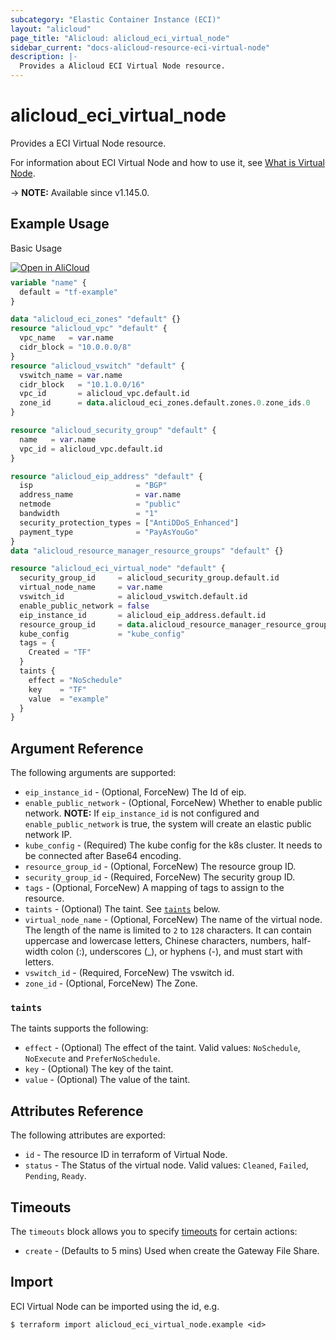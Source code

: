 ```yaml
---
subcategory: "Elastic Container Instance (ECI)"
layout: "alicloud"
page_title: "Alicloud: alicloud_eci_virtual_node"
sidebar_current: "docs-alicloud-resource-eci-virtual-node"
description: |-
  Provides a Alicloud ECI Virtual Node resource.
---
```


# alicloud_eci_virtual_node

Provides a ECI Virtual Node resource.

For information about ECI Virtual Node and how to use it, see [What is Virtual Node](https://www.alibabacloud.com/help/en/doc-detail/89129.html).

-> **NOTE:** Available since v1.145.0.

## Example Usage

Basic Usage

<div style="display: block;margin-bottom: 40px;"><div class="oics-button" style="float: right;position: absolute;margin-bottom: 10px;">
  <a href="https://api.aliyun.com/terraform?resource=alicloud_eci_virtual_node&exampleId=a3803358-0917-e69e-2bcc-e7580c32d772d71ffc4d&activeTab=example&spm=docs.r.eci_virtual_node.0.a380335809&intl_lang=EN_US" target="_blank">
    <img alt="Open in AliCloud" src="https://img.alicdn.com/imgextra/i1/O1CN01hjjqXv1uYUlY56FyX_!!6000000006049-55-tps-254-36.svg" style="max-height: 44px; max-width: 100%;">
  </a>
</div></div>

```terraform
variable "name" {
  default = "tf-example"
}

data "alicloud_eci_zones" "default" {}
resource "alicloud_vpc" "default" {
  vpc_name   = var.name
  cidr_block = "10.0.0.0/8"
}
resource "alicloud_vswitch" "default" {
  vswitch_name = var.name
  cidr_block   = "10.1.0.0/16"
  vpc_id       = alicloud_vpc.default.id
  zone_id      = data.alicloud_eci_zones.default.zones.0.zone_ids.0
}

resource "alicloud_security_group" "default" {
  name   = var.name
  vpc_id = alicloud_vpc.default.id
}

resource "alicloud_eip_address" "default" {
  isp                       = "BGP"
  address_name              = var.name
  netmode                   = "public"
  bandwidth                 = "1"
  security_protection_types = ["AntiDDoS_Enhanced"]
  payment_type              = "PayAsYouGo"
}
data "alicloud_resource_manager_resource_groups" "default" {}

resource "alicloud_eci_virtual_node" "default" {
  security_group_id     = alicloud_security_group.default.id
  virtual_node_name     = var.name
  vswitch_id            = alicloud_vswitch.default.id
  enable_public_network = false
  eip_instance_id       = alicloud_eip_address.default.id
  resource_group_id     = data.alicloud_resource_manager_resource_groups.default.groups.0.id
  kube_config           = "kube_config"
  tags = {
    Created = "TF"
  }
  taints {
    effect = "NoSchedule"
    key    = "TF"
    value  = "example"
  }
}
```

## Argument Reference

The following arguments are supported:

* `eip_instance_id` - (Optional, ForceNew) The Id of eip.
* `enable_public_network` - (Optional, ForceNew) Whether to enable public network. **NOTE:** If `eip_instance_id` is not configured and `enable_public_network` is true, the system will create an elastic public network IP.
* `kube_config` - (Required) The kube config for the k8s cluster. It needs to be connected after Base64 encoding.
* `resource_group_id` - (Optional, ForceNew) The resource group ID. 
* `security_group_id` - (Required, ForceNew) The security group ID.
* `tags` - (Optional, ForceNew) A mapping of tags to assign to the resource.
* `taints` - (Optional) The taint. See [`taints`](#taints) below.
* `virtual_node_name` - (Optional, ForceNew) The name of the virtual node. The length of the name is limited to `2` to `128` characters. It can contain uppercase and lowercase letters, Chinese characters, numbers, half-width colon (:), underscores (_), or hyphens (-), and must start with letters.
* `vswitch_id` - (Required, ForceNew) The vswitch id.
* `zone_id` - (Optional, ForceNew) The Zone.

### `taints`

The taints supports the following:

* `effect` - (Optional) The effect of the taint. Valid values: `NoSchedule`, `NoExecute` and `PreferNoSchedule`.
* `key` - (Optional) The key of the taint.
* `value` - (Optional) The value of the taint.

## Attributes Reference

The following attributes are exported:

* `id` - The resource ID in terraform of Virtual Node.
* `status` - The Status of the virtual node. Valid values: `Cleaned`, `Failed`, `Pending`, `Ready`.

## Timeouts

The `timeouts` block allows you to
specify [timeouts](https://www.terraform.io/docs/configuration-0-11/resources.html#timeouts) for certain actions:

* `create` - (Defaults to 5 mins) Used when create the Gateway File Share.

## Import

ECI Virtual Node can be imported using the id, e.g.

```shell
$ terraform import alicloud_eci_virtual_node.example <id>
```